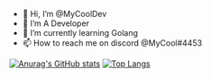 - 👋 Hi, I’m @MyCoolDev
- 👀 I’m A Developer
- 🌱 I’m currently learning Golang
- 📫 How to reach me on discord @MyCool#4453

<!---
MyCoolDev/MyCoolDev is a ✨ special ✨ repository because its `README.md` (this file) appears on your GitHub profile.
You can click the Preview link to take a look at your changes.
--->
[![Anurag's GitHub stats](https://github-readme-stats.vercel.app/api?username=mycooldev)](https://github.com/anuraghazra/github-readme-stats)
[![Top Langs](https://github-readme-stats.vercel.app/api/top-langs/?username=mycooldev&layout=compact)](https://github.com/anuraghazra/github-readme-stats)
